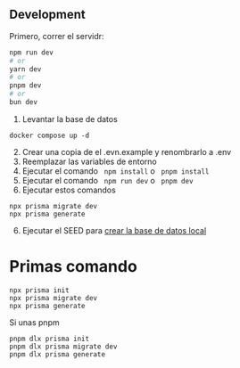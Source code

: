 ## Development

Primero, correr el servidr:

```bash
npm run dev
# or
yarn dev
# or
pnpm dev
# or
bun dev
```

1. Levantar la base de datos

```
docker compose up -d
```

2. Crear una copia de el .evn.example y renombrarlo a .env
3. Reemplazar las variables de entorno
4. Ejecutar el comando ` npm install` o ` pnpm install`
5. Ejecutar el comando ` npm run dev` o ` pnpm dev`
6. Ejecutar estos comandos

```
npx prisma migrate dev
npx prisma generate
```

6. Ejecutar el SEED para [crear la base de datos local](http://localhost:3000/api/seed)

# Primas comando

```
npx prisma init
npx prisma migrate dev
npx prisma generate
```

Si unas pnpm

```
pnpm dlx prisma init
pnpm dlx prisma migrate dev
pnpm dlx prisma generate
```
